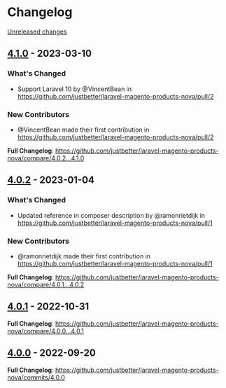 # Changelog 

[Unreleased changes](https://github.com/justbetter/laravel-magento-products-nova/compare/4.1.0...main)
## [4.1.0](https://github.com/justbetter/laravel-magento-products-nova/releases/tag/4.1.0) - 2023-03-10

### What's Changed
* Support Laravel 10 by @VincentBean in https://github.com/justbetter/laravel-magento-products-nova/pull/2

### New Contributors
* @VincentBean made their first contribution in https://github.com/justbetter/laravel-magento-products-nova/pull/2

**Full Changelog**: https://github.com/justbetter/laravel-magento-products-nova/compare/4.0.2...4.1.0

## [4.0.2](https://github.com/justbetter/laravel-magento-products-nova/releases/tag/4.0.2) - 2023-01-04

### What's Changed
* Updated reference in composer description by @ramonrietdijk in https://github.com/justbetter/laravel-magento-products-nova/pull/1

### New Contributors
* @ramonrietdijk made their first contribution in https://github.com/justbetter/laravel-magento-products-nova/pull/1

**Full Changelog**: https://github.com/justbetter/laravel-magento-products-nova/compare/4.0.1...4.0.2

## [4.0.1](https://github.com/justbetter/laravel-magento-products-nova/releases/tag/4.0.1) - 2022-10-31

**Full Changelog**: https://github.com/justbetter/laravel-magento-products-nova/compare/4.0.0...4.0.1

## [4.0.0](https://github.com/justbetter/laravel-magento-products-nova/releases/tag/4.0.0) - 2022-09-20

**Full Changelog**: https://github.com/justbetter/laravel-magento-products-nova/commits/4.0.0

